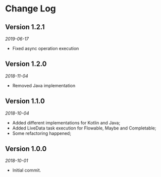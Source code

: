 Change Log
==========
## Version 1.2.1

_2019-06-17_

* Fixed async operation execution


## Version 1.2.0

_2018-11-04_

* Removed Java implementation


## Version 1.1.0

_2018-10-04_

 * Added different implementations for Kotlin and Java;
 * Added LiveData task execution for Flowable, Maybe and Completable;
 * Some refactoring happened;
 
 
## Version 1.0.0

_2018-10-01_

* Initial commit.




